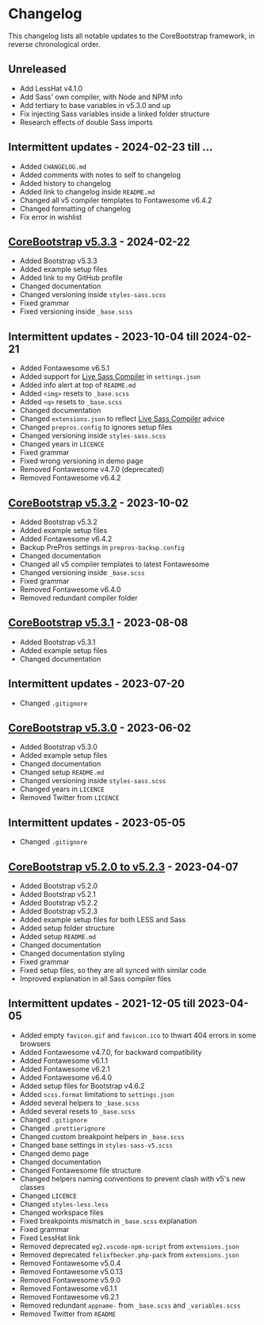# Changelog

This changelog lists all notable updates to the CoreBootstrap framework, in reverse chronological order.

## Unreleased

- Add LessHat v4.1.0
- Add Sass' own compiler, with Node and NPM info
- Add tertiary to base variables in v5.3.0 and up
- Fix injecting Sass variables inside a linked folder structure
- Research effects of double Sass imports

## Intermittent updates - 2024-02-23 till ...

- Added `CHANGELOG.md`
- Added comments with notes to self to changelog
- Added history to changelog
- Added link to changelog inside `README.md`
- Changed all v5 compiler templates to Fontawesome v6.4.2
- Changed formatting of changelog
- Fix error in wishlist

## [CoreBootstrap v5.3.3] - 2024-02-22

- Added Bootstrap v5.3.3
- Added example setup files
- Added link to my GitHub profile
- Changed documentation
- Changed versioning inside `styles-sass.scss`
- Fixed grammar
- Fixed versioning inside `_base.scss`

## Intermittent updates - 2023-10-04 till 2024-02-21

- Added Fontawesome v6.5.1
- Added support for [Live Sass Compiler] in `settings.json`
- Added info alert at top of `README.md`
- Added `<img>` resets to `_base.scss`
- Added `<q>` resets to `_base.scss`
- Changed documentation
- Changed `extensions.json` to reflect [Live Sass Compiler] advice
- Changed `prepros.config` to ignores setup files
- Changed versioning inside `styles-sass.scss`
- Changed years in `LICENCE`
- Fixed grammar
- Fixed wrong versioning in demo page
- Removed Fontawesome v4.7.0 (deprecated)
- Removed Fontawesome v6.4.2

## [CoreBootstrap v5.3.2] - 2023-10-02

- Added Bootstrap v5.3.2
- Added example setup files
- Added Fontawesome v6.4.2
- Backup PrePros settings in `prepros-backup.config`
- Changed documentation
- Changed all v5 compiler templates to latest Fontawesome
- Changed versioning inside `_base.scss`
- Fixed grammar
- Removed Fontawesome v6.4.0
- Removed redundant compiler folder

## [CoreBootstrap v5.3.1] - 2023-08-08

- Added Bootstrap v5.3.1
- Added example setup files
- Changed documentation

## Intermittent updates - 2023-07-20

- Changed `.gitignore`

## [CoreBootstrap v5.3.0] - 2023-06-02

- Added Bootstrap v5.3.0
- Added example setup files
- Changed documentation
- Changed setup `README.md`
- Changed versioning inside `styles-sass.scss`
- Changed years in `LICENCE`
- Removed Twitter from `LICENCE`

## Intermittent updates - 2023-05-05

- Changed `.gitignore`

## [CoreBootstrap v5.2.0 to v5.2.3] - 2023-04-07

- Added Bootstrap v5.2.0
- Added Bootstrap v5.2.1
- Added Bootstrap v5.2.2
- Added Bootstrap v5.2.3
- Added example setup files for both LESS and Sass
- Added setup folder structure
- Added setup `README.md`
- Changed documentation
- Changed documentation styling
- Fixed grammar
- Fixed setup files, so they are all synced with similar code
- Improved explanation in all Sass compiler files

## Intermittent updates - 2021-12-05 till 2023-04-05

- Added empty `favicon.gif` and `favicon.ico` to thwart 404 errors in some browsers
- Added Fontawesome v4.7.0, for backward compatibility
- Added Fontawesome v6.1.1
- Added Fontawesome v6.2.1
- Added Fontawesome v6.4.0
- Added setup files for Bootstrap v4.6.2
- Added `scss.format` limitations to `settings.json`
- Added several helpers to `_base.scss`
- Added several resets to `_base.scss`
- Changed `.gitignore`
- Changed `.prettierignore`
- Changed custom breakpoint helpers in `_base.scss`
- Changed base settings in `styles-sass-v5.scss`
- Changed demo page
- Changed documentation
- Changed Fontawesome file structure
- Changed helpers naming conventions to prevent clash with v5's new classes
- Changed `LICENCE`
- Changed `styles-less.less`
- Changed workspace files
- Fixed breakpoints mismatch in `_base.scss` explanation
- Fixed grammar
- Fixed LessHat link
- Removed deprecated `eg2.vscode-npm-script` from `extensions.json`
- Removed deprecated `felixfbecker.php-pack` from `extensions.json`
- Removed Fontawesome v5.0.4
- Removed Fontawesome v5.0.13
- Removed Fontawesome v5.9.0
- Removed Fontawesome v6.1.1
- Removed Fontawesome v6.2.1
- Removed redundant `appname-` from `_base.scss` and `_variables.scss`
- Removed Twitter from `README`


<!--

  Types of changes
  - Added: for new features.
  - Changed: for changes in existing functionality.
  - Deprecated: for soon-to-be removed features.
  - Removed: for now removed features.
  - Fixed: for any bug fixes.
  - Security: in case of vulnerabilities.

  Examples of good logs:
  - https://elementor.com/pro/changelog/
  - https://docs.cypress.io/guides/references/changelog
  - https://docs.stripe.com/changelog

-->

[CoreBootstrap v5.3.3]: https://github.com/MakePixelsWork/CoreBootstrap/tree/4af15546ac25887d3153ac3e638a64eed0154ee8

[CoreBootstrap v5.3.2]: https://github.com/MakePixelsWork/CoreBootstrap/tree/d58ce8fac623f2651c1f8cb5ea845b8c39c9b1eb

[CoreBootstrap v5.3.1]: https://github.com/MakePixelsWork/CoreBootstrap/tree/225224083fd2cb106921ae4e7cbe2d04afec9e4c

[CoreBootstrap v5.3.0]: https://github.com/MakePixelsWork/CoreBootstrap/tree/aa8e172a8fe860ed5a952a7fd90e229945a91f54

[CoreBootstrap v5.2.0 to v5.2.3]: https://github.com/MakePixelsWork/CoreBootstrap/tree/777b0b147eda48278789a54770ea196289aafa8f

[Live Sass Compiler]: https://marketplace.visualstudio.com/items?itemName=glenn2223.live-sass

